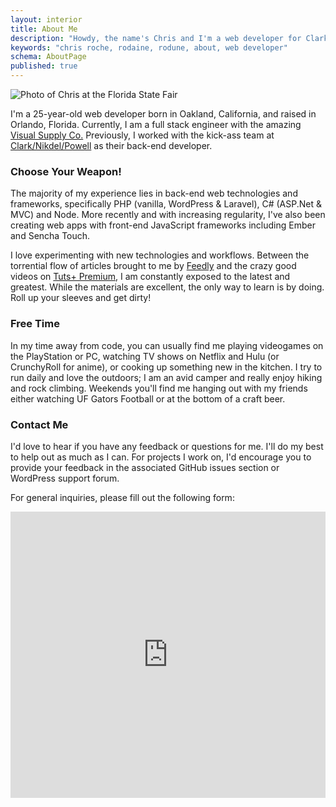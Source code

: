 ```yaml
---
layout: interior
title: About Me
description: "Howdy, the name's Chris and I'm a web developer for Clark/Nikdel/Powell in Winter Haven, Florida. Nice to meet you!"
keywords: "chris roche, rodaine, rodune, about, web developer"
schema: AboutPage
published: true
---
```


![Photo of Chris at the Florida State Fair](http://res.cloudinary.com/rodaine/image/upload/v1366602702/florida_state_fair_hfqsc3.jpg "Undoubtably I was really impressed with this yard of kettle corn…")

I'm a 25-year-old web developer born in Oakland, California, and raised in Orlando, Florida. Currently, I am a full stack engineer with the amazing [Visual Supply Co.][vsco] Previously, I worked with the kick-ass team at [Clark/Nikdel/Powell][cnp] as their back-end developer. 

### Choose Your Weapon! ###

The majority of my experience lies in back-end web technologies and frameworks, specifically PHP (vanilla, WordPress & Laravel), C# (ASP.Net & MVC) and Node. More recently and with increasing regularity, I've also been creating web apps with front-end JavaScript frameworks including Ember and Sencha Touch. 

I love experimenting with new technologies and workflows. Between the torrential flow of articles brought to me by [Feedly][feedly] and the crazy good videos on [Tuts+ Premium][tuts], I am constantly exposed to the latest and greatest. While the materials are excellent, the only way to learn is by doing. Roll up your sleeves and get dirty!

### Free Time ###

In my time away from code, you can usually find me playing videogames on the PlayStation or PC, watching TV shows on Netflix and Hulu (or CrunchyRoll for anime), or cooking up something new in the kitchen. I try to run daily and love the outdoors; I am an avid camper and really enjoy hiking and rock climbing. Weekends you'll find me hanging out with my friends either watching UF Gators Football or at the bottom of a craft beer.

### Contact Me ###

I'd love to hear if you have any feedback or questions for me. I'll do my best to help out as much as I can. For projects I work on, I'd encourage you to provide your feedback in the associated GitHub issues section or WordPress support forum. 

For general inquiries, please fill out the following form:

<iframe height="458" allowTransparency="true" frameborder="0" scrolling="no" style="width:100%;border:none"  src="http://rodaine.wufoo.com/embed/z7x4m1/"><a href="http://rodaine.wufoo.com/forms/z7x4m1/">Fill out my contact form on Wufoo!</a></iframe>

[vsco]: http://vsco.co/
[cnp]: http://www.clarknikdelpowell.com
[feedly]: http://www.feedly.com
[tuts]: http://tutsplus.com
